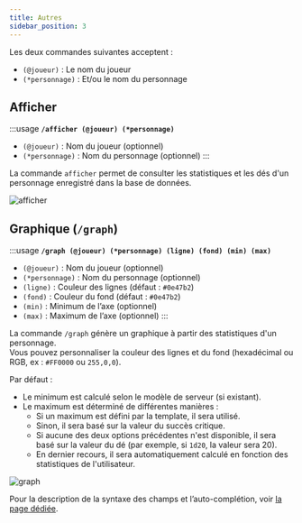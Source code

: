 ```yaml
---
title: Autres
sidebar_position: 3
---
```


Les deux commandes suivantes acceptent :
- `(@joueur)` : Le nom du joueur
- `(*personnage)` : Et/ou le nom du personnage

## Afficher

:::usage
**`/afficher (@joueur) (*personnage)`**
- `(@joueur)` : Nom du joueur (optionnel)
- `(*personnage)` : Nom du personnage (optionnel)
:::

La commande `afficher` permet de consulter les statistiques et les dés d'un personnage enregistré dans la base de données.

![afficher](/assets/rolls/db/display_ex.png)

## Graphique (`/graph`)

:::usage
**`/graph (@joueur) (*personnage) (ligne) (fond) (min) (max)`**
- `(@joueur)` : Nom du joueur (optionnel)
- `(*personnage)` : Nom du personnage (optionnel)
- `(ligne)` : Couleur des lignes (défaut : `#0e47b2`)
- `(fond)` : Couleur du fond (défaut : `#0e47b2`)
- `(min)` : Minimum de l’axe (optionnel)
- `(max)` : Maximum de l’axe (optionnel)
:::

La commande `/graph` génère un graphique à partir des statistiques d'un personnage.  
Vous pouvez personnaliser la couleur des lignes et du fond (hexadécimal ou RGB, ex : `#FF0000` ou `255,0,0`).

Par défaut :
- Le minimum est calculé selon le modèle de serveur (si existant).
- Le maximum est déterminé de différentes manières :
   - Si un maximum est défini par la template, il sera utilisé.
   - Sinon, il sera basé sur la valeur du succès critique.
   - Si aucune des deux options précédentes n'est disponible, il sera basé sur la valeur du dé (par exemple, si `1d20`, la valeur sera 20).
   - En dernier recours, il sera automatiquement calculé en fonction des statistiques de l'utilisateur.

![graph](/assets/graph.jpg)

Pour la description de la syntaxe des champs et l’auto-complétion, voir [la page dédiée](../../introduction/format.md).
